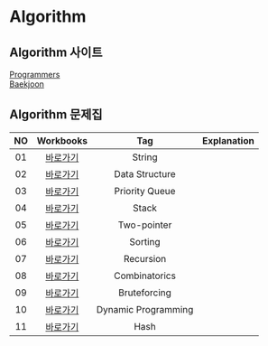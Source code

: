 # Algorithm

## Algorithm 사이트
[Programmers](https://programmers.co.kr/learn/challenges) <br/>
[Baekjoon](https://www.acmicpc.net/) <br/>

## Algorithm 문제집
|<center>NO|<center>Workbooks|<center>Tag|<center>Explanation|
|:---:|:---:|:---:|:---:|
|01|[<center>바로가기](https://github.com/yyoooona/Coding-Test-Study/tree/main/String)|String||
|02|[<center>바로가기](https://github.com/yyoooona/Coding-Test-Study/tree/main/Data%20Structure)|Data Structure||
|03|[<center>바로가기](https://github.com/yyoooona/Coding-Test-Study/tree/main/Priority%20Queue)|Priority Queue||
|04|[<center>바로가기](https://github.com/yyoooona/Coding-Test-Study/tree/main/Stack)|Stack||
|05|[<center>바로가기](https://github.com/yyoooona/Coding-Test-Study/tree/main/Two-pointer)|Two-pointer||
|06|[<center>바로가기](https://github.com/yyoooona/Coding-Test-Study/tree/main/Sorting)|Sorting||
|07|[<center>바로가기](https://github.com/yyoooona/Coding-Test-Study/tree/main/Recursion)|Recursion||
|08|[<center>바로가기](https://github.com/yyoooona/Coding-Test-Study/tree/main/Combinatorics)|Combinatorics||
|09|[<center>바로가기](https://github.com/yyoooona/Coding-Test-Study/tree/main/Bruteforcing)|Bruteforcing||
|10|[<center>바로가기](https://github.com/yyoooona/Coding-Test-Study/tree/main/Dynamic%20Programming)|Dynamic Programming||
|11|[<center>바로가기](https://github.com/yyoooona/Coding-Test-Study/tree/main/Hash)|Hash||